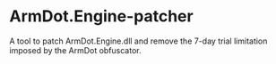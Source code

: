 # ArmDot.Engine-patcher
A tool to patch ArmDot.Engine.dll and remove the 7-day trial limitation imposed by the ArmDot obfuscator.
